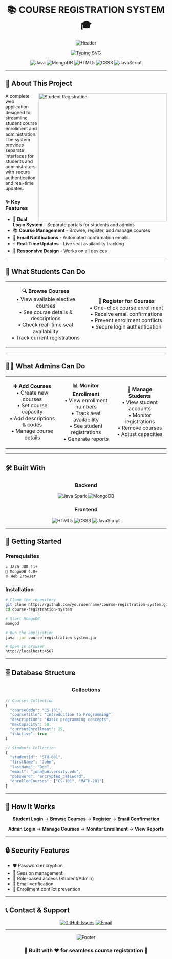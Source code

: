 # <div align="center">📚 **COURSE REGISTRATION SYSTEM** 🎓</div>

<div align="center">
  
![Header](https://capsule-render.vercel.app/api?type=waving&color=gradient&customColorList=6,12,20&height=200&section=header&text=Course%20Registration%20Hub&fontSize=45&fontColor=fff&animation=fadeIn&fontAlignY=35&desc=Streamline%20Academic%20Enrollment&descAlignY=55&descAlign=50)

</div>

<div align="center">
  
[![Typing SVG](https://readme-typing-svg.demolab.com?font=Fira+Code&size=28&duration=3000&pause=800&color=4A90E2&background=00000000&center=true&vCenter=true&width=600&lines=🎯+Student+Course+Enrollment;📊+Administrative+Management;⚡+Real-Time+Seat+Tracking)](https://git.io/typing-svg)

</div>

<div align="center">

![Java](https://img.shields.io/badge/Java-Spark-ED8B00?style=for-the-badge&logo=openjdk&logoColor=white)
![MongoDB](https://img.shields.io/badge/MongoDB-4EA94B?style=for-the-badge&logo=mongodb&logoColor=white)
![HTML5](https://img.shields.io/badge/HTML5-E34F26?style=for-the-badge&logo=html5&logoColor=white)
![CSS3](https://img.shields.io/badge/CSS3-1572B6?style=for-the-badge&logo=css3&logoColor=white)
![JavaScript](https://img.shields.io/badge/JavaScript-F7DF1E?style=for-the-badge&logo=javascript&logoColor=black)

</div>

---

## 🌟 **About This Project**

<img align="right" alt="Student Registration" width="400" src="https://user-images.githubusercontent.com/74038190/229223263-cf2e4b07-2615-4f87-9c38-e37600f8381a.gif">

A complete web application designed to streamline student course enrollment and administration. The system provides separate interfaces for students and administrators with secure authentication and real-time updates.

### ✨ **Key Features**
- 🔐 **Dual Login System** - Separate portals for students and admins
- 📚 **Course Management** - Browse, register, and manage courses
- 📧 **Email Notifications** - Automated confirmation emails
- ⚡ **Real-Time Updates** - Live seat availability tracking
- 📱 **Responsive Design** - Works on all devices

---

## 🚀 **What Students Can Do**

<div align="center">

<table>
<tr>
<td width="50%" align="center">

**🔍 Browse Courses**
<br>
• View available elective courses<br>
• See course details & descriptions<br>
• Check real-time seat availability<br>
• Track current registrations

</td>
<td width="50%" align="center">

**📝 Register for Courses**
<br>
• One-click course enrollment<br>
• Receive email confirmations<br>
• Prevent enrollment conflicts<br>
• Secure login authentication

</td>
</tr>
</table>

</div>

---

## 👩‍💼 **What Admins Can Do**

<div align="center">

<table>
<tr>
<td width="33%" align="center">

**➕ Add Courses**
<br>
• Create new courses<br>
• Set course capacity<br>
• Add descriptions & codes<br>
• Manage course details

</td>
<td width="33%" align="center">

**📊 Monitor Enrollment**
<br>
• View enrollment numbers<br>
• Track seat availability<br>
• See student registrations<br>
• Generate reports

</td>
<td width="33%" align="center">

**👥 Manage Students**
<br>
• View student accounts<br>
• Monitor registrations<br>
• Remove courses<br>
• Adjust capacities

</td>
</tr>
</table>

</div>

---

## 🛠️ **Built With**

<div align="center">

### **Backend**
![Java Spark](https://img.shields.io/badge/Java_Spark-Framework-FF6B35?style=for-the-badge&logo=apache-spark&logoColor=white)
![MongoDB](https://img.shields.io/badge/MongoDB-Database-47A248?style=for-the-badge&logo=mongodb&logoColor=white)

### **Frontend**
![HTML5](https://img.shields.io/badge/HTML5-Structure-E34F26?style=for-the-badge&logo=html5&logoColor=white)
![CSS3](https://img.shields.io/badge/CSS3-Styling-1572B6?style=for-the-badge&logo=css3&logoColor=white)
![JavaScript](https://img.shields.io/badge/JavaScript-Logic-F7DF1E?style=for-the-badge&logo=javascript&logoColor=black)

</div>

---

## 🚀 **Getting Started**

### **Prerequisites**
```bash
☕ Java JDK 11+
🍃 MongoDB 4.0+
🌐 Web Browser
```

### **Installation**
```bash
# Clone the repository
git clone https://github.com/yourusername/course-registration-system.git
cd course-registration-system

# Start MongoDB
mongod

# Run the application
java -jar course-registration-system.jar

# Open in browser
http://localhost:4567
```

---

## 🗄️ **Database Structure**

<div align="center">

### **Collections**

</div>

```javascript
// Courses Collection
{
  "courseCode": "CS-101",
  "courseTitle": "Introduction to Programming",
  "description": "Basic programming concepts",
  "maxCapacity": 50,
  "currentEnrollment": 25,
  "isActive": true
}

// Students Collection  
{
  "studentId": "STU-001",
  "firstName": "John",
  "lastName": "Doe", 
  "email": "john@university.edu",
  "password": "encrypted_password",
  "enrolledCourses": ["CS-101", "MATH-201"]
}
```

---

## 🎯 **How It Works**

<div align="center">

**Student Login** → **Browse Courses** → **Register** → **Email Confirmation**

**Admin Login** → **Manage Courses** → **Monitor Enrollment** → **View Reports**

</div>

---

## 🔒 **Security Features**

- 🛡️ Password encryption
- 🔐 Session management  
- 👤 Role-based access (Student/Admin)
- 📧 Email verification
- 🚫 Enrollment conflict prevention

---

## 📞 **Contact & Support**

<div align="center">

[![GitHub Issues](https://img.shields.io/badge/Issues-Bug_Reports-red?style=for-the-badge&logo=github)](https://github.com/yourusername/course-registration-system/issues)
[![Email](https://img.shields.io/badge/Email-Contact-blue?style=for-the-badge&logo=gmail)](mailto:your.email@domain.com)

</div>

---

<div align="center">

![Footer](https://capsule-render.vercel.app/api?type=waving&color=gradient&customColorList=6,12,20&height=100&section=footer&animation=fadeIn)

### 🌟 **Built with ❤️ for seamless course registration** 🌟

</div>
